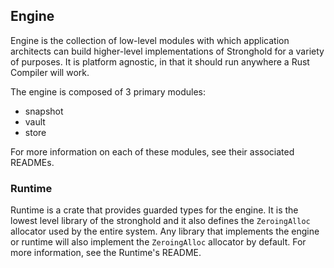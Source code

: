## Engine

Engine is the collection of low-level modules with which application architects can build higher-level implementations of Stronghold for a variety of purposes. It is platform agnostic, in that it should run anywhere a Rust Compiler will work.

The engine is composed of 3 primary modules:
- snapshot
- vault
- store

For more information on each of these modules, see their associated READMEs. 

### Runtime

Runtime is a crate that provides guarded types for the engine.  It is the lowest level library of the stronghold and it also defines the `ZeroingAlloc` allocator used by the entire system. Any library that implements the engine or runtime will also implement the `ZeroingAlloc` allocator by default.  For more information, see the Runtime's README.